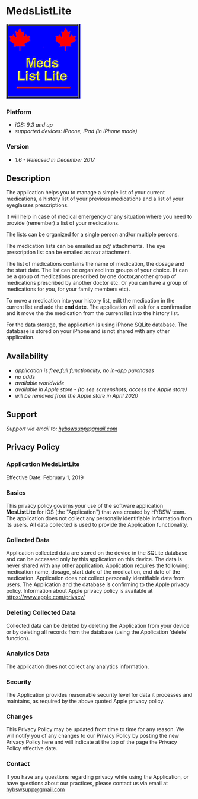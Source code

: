 # MedsListLite

![](images/iconmeds.png)

### Platform
- *iOS: 9.3 and up*
- *supported devices: iPhone, iPad (in iPhone mode)*

### Version
- *1.6 - Released in December 2017*

## Description

The application helps you to manage a simple list of your current medications, a history list
of your previous medications and a list of your eyeglasses prescriptions.

It will help in case of medical emergency or any situation where you need to provide (remember)
a list of your medications.

The lists can be organized for a single person and/or multiple persons.

The medication lists can be emailed as *pdf* attachments. The eye prescription list can
be emailed as *text* attachment.

The list of medications contains the name of medication, the dosage and the start date.
The list can be organized into groups of your choice. (It can be a group of medications prescribed
 by one doctor,another group of medications prescribed by another doctor etc. Or you can have
 a group of medications for you, for your family members etc).

To move a medication into your history list, edit the medication in the current list
and add the **end date**. The application will ask for a confirmation and it move the
the medication from the current list into the history list.

For the data storage, the application is using iPhone SQLite database.
The database is stored on your iPhone and is not shared with any other application.


## Availability
- *application is free,full functionality, no in-app purchases*
- *no adds*
- *available worldwide*
- *available in Apple store - (to see screenshots, access the Apple store)*
- *will be removed from the Apple store in April 2020*

## Support
*Support via email to: <hybswsupp@gmail.com>*

## Privacy Policy

### Application **MedsListLite**

 Effective Date: February 1, 2019


### Basics
This privacy policy governs your use of the software application **MesListLite** for iOS  (the "Application") that was created by HYBSW team.
The application does not collect any personally identifiable information from its users.
All data collected is used to provide the Application functionality.

### Collected Data
Application collected data are stored on the device in the SQLite database and can be accessed only by this application on this device.
The data is never shared with any other application.
Application requires the following: medication name, dosage, start date of the medication, end date of the medication.
Application does not collect personally identifiable data from users.
The Application and the database is confirming to the Apple privacy policy.
Information about Apple privacy policy is available at <https://www.apple.com/privacy/>

### Deleting Collected Data
Collected data can be deleted by deleting the Application from your device or by deleting all records
from the database (using the Application 'delete' function).


### Analytics Data
The application does not collect any analytics information.


### Security
The Application provides reasonable security level for data it processes and maintains, as
required by the above quoted Apple privacy policy.

### Changes
This Privacy Policy may be updated from time to time for any reason. We will notify you of any
 changes to our Privacy Policy by posting the new Privacy Policy here and will indicate at the top of the page the Privacy Policy effective date.

### Contact
If you have any questions regarding privacy while using the Application, or have questions about our practices, please contact us via email at <hybswsupp@gmail.com>
